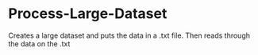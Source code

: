 # Process-Large-Dataset
Creates a large dataset and puts the data in a .txt file. Then reads through the data on the .txt
